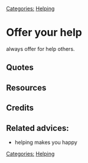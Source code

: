 [Categories:](../Categories/index.md) [Helping](../Categories/Helping.md)
# Offer your help

always offer for help others.

## Quotes

## Resources

## Credits

## Related advices:

- helping makes you happy

[Categories:](../Categories/index.md) [Helping](../Categories/Helping.md)